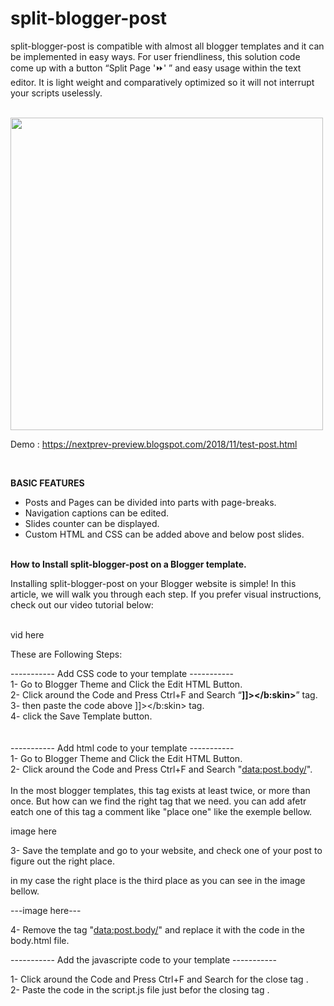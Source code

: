 # split-blogger-post


split-blogger-post is compatible with almost all blogger templates and it can be implemented in easy ways. For user friendliness, this solution code come up with a button “Split Page '⏩' ” and easy usage within the text editor. It is light weight and comparatively optimized so it will not interrupt your scripts uselessly.

<br>
<img src="https://1.bp.blogspot.com/-SNY-Z4N4Zwk/XxHRiEjRihI/AAAAAAAACMY/pWBGf5GzDR02MXKGH975lfSgcYP7IHA9gCLcBGAsYHQ/s1600/anonce2.png" width="500"/>

<br>

Demo : https://nextprev-preview.blogspot.com/2018/11/test-post.html

<br>

<b>BASIC FEATURES</b><br>
- Posts and Pages can be divided into parts with page-breaks.<br>
- Navigation captions can be edited.<br>
- Slides counter can be displayed.<br>
- Custom HTML and CSS can be added above and below post slides.<br>

<br>
<b>How to Install split-blogger-post on a Blogger template.</b>

<br>

Installing split-blogger-post on your Blogger website is simple! In this article, we will walk you through each step. If you prefer visual instructions, check out our video tutorial below:

<br>
vid here
<br>

These are Following Steps:<br>

----------- Add CSS code to your template -----------<br>
 1- Go to Blogger Theme and Click the Edit HTML Button.<br>
 2- Click around the Code and Press Ctrl+F and Search “<B>]]></b:skin></B>” tag.<br>
 3- then paste the code above ]]></b:skin> tag. <br>
 4- click the Save Template button.<br>
 <br>
 <br>
----------- Add html code to your template -----------<br>
1- Go to Blogger Theme and Click the Edit HTML Button.<br>
2- Click around the Code and Press Ctrl+F and Search "<data:post.body/>".<br><br>
In the most blogger templates, this tag exists at least twice, or more than once. But how can we find the right tag that we need. you can add afetr eatch one of this tag a comment like "place one" like the exemple bellow.<br>
 
image here<br>

3- Save the template and go to your website, and check one of your post to figure out the right place.<br>

in my case the right place is the third place as you can see in the image bellow.<br>

---image here---<br>


4- Remove the tag "<data:post.body/>" and replace it with the code in the body.html file.<br>


----------- Add the javascripte code to your template -----------<br>

1- Click around the Code and Press Ctrl+F and Search for the close tag </body>. <br>
2- Paste the code in the script.js file just befor the closing tag </body>. <br>









